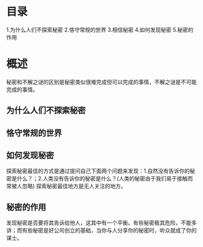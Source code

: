 # 目录
1.为什么人们不探索秘密
2.恪守常规的世界
3.相信秘密
4.如何发现秘密
5.秘密的作用

# 概述
秘密和不解之谜的区别是秘密类似很难完成但可以完成的事情，不解之谜是不可能完成的事情。

## 为什么人们不探索秘密
## 恪守常规的世界
## 如何发现秘密
探索秘密最佳的方式是通过提问自己下面两个问题来发现：1.自然没有告诉你的秘密是什么？；2.人类没有告诉你的秘密是什么？(人类的秘密由于我们易于接触而常被人忽略)
探索秘密最佳地方是无人关注的地方。

## 秘密的作用
发现秘密是否要将其告诉给他人，这其中有一个平衡。有些秘密极其危险，不能多讲；而有些秘密是好公司创立的基础，当你与人分享你的秘密时，听众就成了你的谋士。